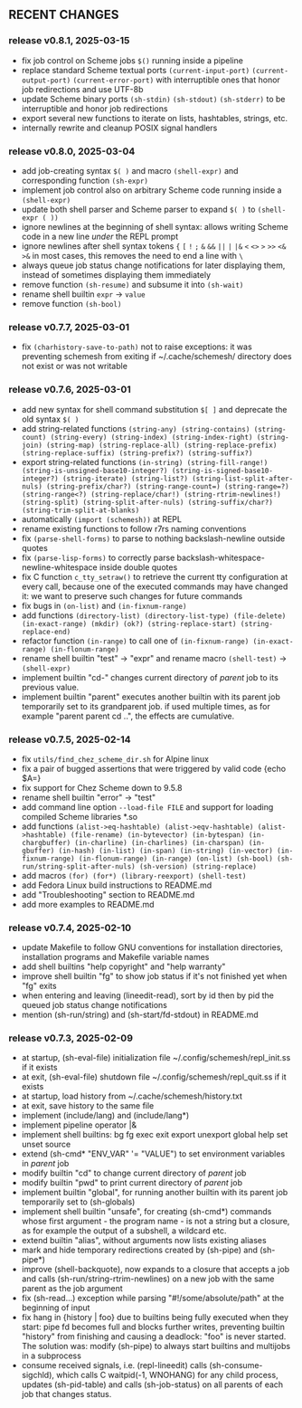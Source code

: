 ## RECENT CHANGES

### release v0.8.1, 2025-03-15

* fix job control on Scheme jobs `$()` running inside a pipeline
* replace standard Scheme textual ports `(current-input-port)` `(current-output-port)` `(current-error-port)`
  with interruptible ones that honor job redirections and use UTF-8b
* update Scheme binary ports `(sh-stdin)` `(sh-stdout)` `(sh-stderr)`
  to be interruptible and honor job redirections
* export several new functions to iterate on lists, hashtables, strings, etc.
* internally rewrite and cleanup POSIX signal handlers

### release v0.8.0, 2025-03-04

* add job-creating syntax `$( )` and macro `(shell-expr)` and corresponding function `(sh-expr)`
* implement job control also on arbitrary Scheme code running inside a `(shell-expr)`
* update both shell parser and Scheme parser to expand `$( )` to `(shell-expr ( ))`
* ignore newlines at the beginning of shell syntax:
  allows writing Scheme code in a new line *under* the REPL prompt
* ignore newlines after shell syntax tokens
  `{` `[` `!` `;` `&` `&&` `||` `|` `|&` `<` `<>` `>` `>>` `<&` `>&`
  in most cases, this removes the need to end a line with `\`
* always queue job status change notifications for later displaying them,
  instead of sometimes displaying them immediately
* remove function `(sh-resume)` and subsume it into `(sh-wait)`
* rename shell builtin `expr` -> `value`
* remove function `(sh-bool)`

### release v0.7.7, 2025-03-01

* fix `(charhistory-save-to-path)` not to raise exceptions: it was preventing schemesh
  from exiting if ~/.cache/schemesh/ directory does not exist or was not writable

### release v0.7.6, 2025-03-01

* add new syntax for shell command substitution `$[ ]`  and deprecate the old syntax `$( )`
* add string-related functions `(string-any) (string-contains) (string-count) (string-every)
  (string-index) (string-index-right) (string-join) (string-map) (string-replace-all)
  (string-replace-prefix) (string-replace-suffix) (string-prefix?) (string-suffix?)`
* export string-related functions `(in-string) (string-fill-range!) (string-is-unsigned-base10-integer?)
  (string-is-signed-base10-integer?) (string-iterate) (string-list?) (string-list-split-after-nuls)
  (string-prefix/char?) (string-range-count=) (string-range=?) (string-range<?) (string-replace/char!)
  (string-rtrim-newlines!) (string-split) (string-split-after-nuls) (string-suffix/char?) (string-trim-split-at-blanks)`
* automatically `(import (schemesh))` at REPL
* rename existing functions to follow r7rs naming conventions
* fix `(parse-shell-forms)` to parse to nothing backslash-newline outside quotes
* fix `(parse-lisp-forms)` to correctly parse backslash-whitespace-newline-whitespace inside double quotes
* fix C function `c_tty_setraw()` to retrieve the current tty configuration at every call,
  because one of the executed commands may have changed it: we want to preserve such changes for future commands
* fix bugs in `(on-list)` and `(in-fixnum-range)`
* add functions `(directory-list) (directory-list-type) (file-delete) (in-exact-range)
  (mkdir) (ok?) (string-replace-start) (string-replace-end)`
* refactor function `(in-range)` to call one of `(in-fixnum-range) (in-exact-range) (in-flonum-range)`
* rename shell builtin "test" -> "expr" and rename macro `(shell-test)` -> `(shell-expr)`
* implement builtin "cd-" changes current directory of *parent* job to its previous value.
* implement builtin "parent" executes another builtin with its parent job temporarily set to its grandparent job.
  if used multiple times, as for example "parent parent cd ..", the effects are cumulative.

### release v0.7.5, 2025-02-14

* fix `utils/find_chez_scheme_dir.sh` for Alpine linux
* fix a pair of bugged assertions that were triggered by valid code {echo $A=}
* fix support for Chez Scheme down to 9.5.8
* rename shell builtin "error" -> "test"
* add command line option `--load-file FILE` and support for loading compiled Scheme libraries *.so
* add functions `(alist->eq-hashtable) (alist->eqv-hashtable) (alist->hashtable) (file-rename)
  (in-bytevector) (in-bytespan) (in-chargbuffer) (in-charline) (in-charlines) (in-charspan)
  (in-gbuffer) (in-hash) (in-list) (in-span) (in-string) (in-vector)
  (in-fixnum-range) (in-flonum-range) (in-range) (on-list)
  (sh-bool) (sh-run/string-split-after-nuls) (sh-version) (string-replace)`
* add macros `(for) (for*) (library-reexport) (shell-test)`
* add Fedora Linux build instructions to README.md
* add "Troubleshooting" section to README.md
* add more examples to README.md

### release v0.7.4, 2025-02-10

* update Makefile to follow GNU conventions for installation directories,
  installation programs and Makefile variable names
* add shell builtins "help copyright" and "help warranty"
* improve shell builtin "fg" to show job status if it's not finished yet when "fg" exits
* when entering and leaving (lineedit-read), sort by id then by pid the queued job status change notifications
* mention (sh-run/string) and (sh-start/fd-stdout) in README.md

### release v0.7.3, 2025-02-09

* at startup, (sh-eval-file) initialization file ~/.config/schemesh/repl_init.ss if it exists
* at exit, (sh-eval-file) shutdown file ~/.config/schemesh/repl_quit.ss if it exists
* at startup, load history from ~/.cache/schemesh/history.txt
* at exit, save history to the same file
* implement (include/lang) and (include/lang*)
* implement pipeline operator |&
* implement shell builtins: bg fg exec exit export unexport global help set unset source
* extend (sh-cmd* "ENV_VAR" '= "VALUE") to set environment variables in *parent* job
* modify builtin "cd" to change current directory of *parent* job
* modify builtin "pwd" to print current directory of *parent* job
* implement builtin "global", for running another builtin with its parent job temporarily set to (sh-globals)
* implement shell builtin "unsafe", for creating (sh-cmd*) commands whose first argument - the program name -
  is not a string but a closure, as for example the output of a subshell, a wildcard etc.
* extend builtin "alias", without arguments now lists existing aliases
* mark and hide temporary redirections created by (sh-pipe) and (sh-pipe*)
* improve (shell-backquote), now expands to a closure that accepts a job
  and calls (sh-run/string-rtrim-newlines) on a new job with the same parent as the job argument
* fix (sh-read...) exception while parsing "#!/some/absolute/path" at the beginning of input
* fix hang in {history | foo} due to builtins being fully executed when they start:
  pipe fd becomes full and blocks further writes, preventing builtin "history" from finishing
  and causing a deadlock: "foo" is never started.
  The solution was: modify (sh-pipe) to always start builtins and multijobs in a subprocess
* consume received signals, i.e. (repl-lineedit) calls (sh-consume-sigchld),
  which calls C waitpid(-1, WNOHANG) for any child process, updates (sh-pid-table)
  and calls (sh-job-status) on all parents of each job that changes status.
